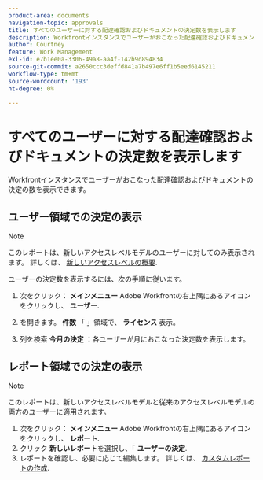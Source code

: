 ```yaml
---
product-area: documents
navigation-topic: approvals
title: すべてのユーザーに対する配達確認およびドキュメントの決定数を表示します
description: Workfrontインスタンスでユーザーがおこなった配達確認およびドキュメントの決定の数を表示できます。
author: Courtney
feature: Work Management
exl-id: e7b1ee0a-3306-49a8-aa4f-142b9d894834
source-git-commit: a2650ccc3deffd841a7b497e6ff1b5eed6145211
workflow-type: tm+mt
source-wordcount: '193'
ht-degree: 0%

---
```



# すべてのユーザーに対する配達確認およびドキュメントの決定数を表示します

Workfrontインスタンスでユーザーがおこなった配達確認およびドキュメントの決定の数を表示できます。

## ユーザー領域での決定の表示

>[!NOTE]
>
>このレポートは、新しいアクセスレベルモデルのユーザーに対してのみ表示されます。 詳しくは、 [新しいアクセスレベルの概要](/help/quicksilver/administration-and-setup/add-users/how-access-levels-work/access-level-overview.md).

ユーザーの決定数を表示するには、次の手順に従います。

1. 次をクリック： **メインメニュー** Adobe Workfrontの右上隅にあるアイコンをクリックし、 **ユーザー**.

1. を開きます。 **件数** 「 」領域で、 **ライセンス** 表示。

1. 列を検索 **今月の決定** ：各ユーザーが月におこなった決定数を表示します。

## レポート領域での決定の表示

>[!NOTE]
>
>このレポートは、新しいアクセスレベルモデルと従来のアクセスレベルモデルの両方のユーザーに適用されます。

1. 次をクリック： **メインメニュー** Adobe Workfrontの右上隅にあるアイコンをクリックし、 **レポート**.
1. クリック **新しいレポート**&#x200B;を選択し、「 **ユーザーの決定**.
1. レポートを確認し、必要に応じて編集します。 詳しくは、 [カスタムレポートの作成](/help/quicksilver/reports-and-dashboards/reports/creating-and-managing-reports/create-custom-report.md).

